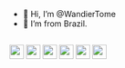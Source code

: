 - 👋 Hi, I’m @WandierTome
- :house_with_garden: I’m from Brazil.

## 
<!--- <img height="25" src=""> --->
<img height="25" src="https://img.shields.io/badge/Linux-FCC624?style=for-the-badge&logo=linux&logoColor=black">                                                   <img height="25" src="https://img.shields.io/badge/Debian-A81D33?style=for-the-badge&logo=debian&logoColor=white">
<img height="25" src="https://img.shields.io/badge/Ubuntu-E95420?style=for-the-badge&logo=ubuntu&logoColor=white">
<img height="25" src="https://img.shields.io/badge/tmux-1BB91F?style=for-the-badge&logo=tmux&logoColor=white">
<img height="25" src="https://img.shields.io/badge/HTML5-E34F26?style=for-the-badge&logo=html5&logoColor=white">
<img height="25" src="https://img.shields.io/badge/CSS3-1572B6?style=for-the-badge&logo=css3&logoColor=white">
<!-- <img src="https://img.shields.io/badge/Python-3776AB?style=for-the-badge&logo=python&logoColor=white"> -->
<!-- <img height="25" src="https://img.shields.io/badge/Visual_Studio-5C2D91?style=for-the-badge&logo=visual%20studio&logoColor=white">-->
